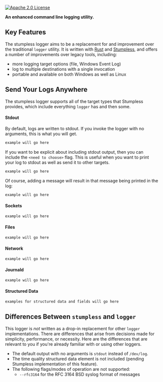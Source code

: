[![Apache 2.0 License](https://img.shields.io/badge/license-Apache%202.0-blue.svg)](https://opensource.org/licenses/Apache-2.0)


**An enhanced command line logging utility.**


## Key Features
The stumpless logger aims to be a replacement for and improvement over the
traditional `logger` utility. It is written with
[Rust](https://www.rust-lang.org/) and
[Stumpless](https://github.com/goatshriek/stumpless), and offers a number of
improvements over legacy tools, including:

  * more logging target options (file, Windows Event Log)
  * log to multiple destinations with a single invocation
  * portable and available on both Windows as well as Linux


## Send Your Logs Anywhere
The stumpless logger supports all of the target types that Stumpless provides,
which include everything `logger` has and then some.


#### Stdout
By default, logs are written to stdout. If you invoke the logger with no
arguments, this is what you will get.

```sh
example will go here
```

If you want to be explicit about including stdout output, then you can include
the `<need to choose>` flag. This is useful when you want to print your log to
stdout as well as send it to other targets.

```sh
example will go here
```

Of course, adding a message will result in that message being printed in the
log:

```sh
example will go here
```

#### Sockets
```sh
example will go here
```


#### Files
```sh
example will go here
```

#### Network
```sh
example will go here
```


#### Journald
```sh
example will go here
```


#### Structured Data
```sh
examples for structured data and fields will go here
```


## Differences Between `stumpless` and `logger`
This logger is _not_ written as a drop-in replacement for other `logger`
implementations. There are differences that arise from decisions made for
simplicity, performance, or necessity. Here are the differences that are
relevant to you if you're already familiar with or using other loggers.

  * The default output with no arguments is `stdout` instead of `/dev/log`.
  * The time quality structured data element is not included (pending Stumpless
    implementation of this feature).
  * The following flags/modes of operation are not supported:
    * `--rfc3164` for the RFC 3164 BSD syslog format of messages
